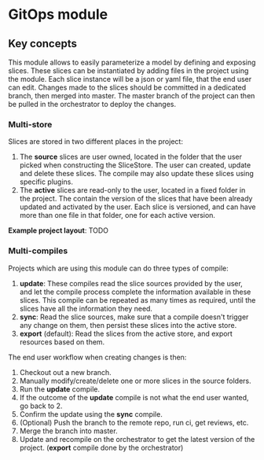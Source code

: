 # GitOps module

## Key concepts

This module allows to easily parameterize a model by defining and exposing slices.
These slices can be instantiated by adding files in the project using the module.
Each slice instance will be a json or yaml file, that the end user can edit.
Changes made to the slices should be committed in a dedicated branch, then merged into master.
The master branch of the project can then be pulled in the orchestrator to deploy the changes.

### Multi-store

Slices are stored in two different places in the project:
1. The **source** slices are user owned, located in the folder that the user picked when constructing the SliceStore.  The user can created, update and delete these slices.  The compile may also update these slices using specific plugins.
2. The **active** slices are read-only to the user, located in a fixed folder in the project.  The contain the version of the slices that have been already updated and activated by the user.  Each slice is versioned, and can have more than one file in that folder, one for each active version.

**Example project layout**:
TODO

### Multi-compiles

Projects which are using this module can do three types of compile:
1. **update**: These compiles read the slice sources provided by the user, and let the compile process complete the information available in these slices.  This compile can be repeated as many times as required, until the slices have all the information they need.
2. **sync**: Read the slice sources, make sure that a compile doesn't trigger any change on them, then persist these slices into the active store.
3. **export** (default): Read the slices from the active store, and export resources based on them.

The end user workflow when creating changes is then:
1. Checkout out a new branch.
2. Manually modify/create/delete one or more slices in the source folders.
3. Run the **update** compile.
4. If the outcome of the **update** compile is not what the end user wanted, go back to 2.
5. Confirm the update using the **sync** compile.
6. (Optional) Push the branch to the remote repo, run ci, get reviews, etc.
7. Merge the branch into master.
8. Update and recompile on the orchestrator to get the latest version of the project.  (**export** compile done by the orchestrator)
